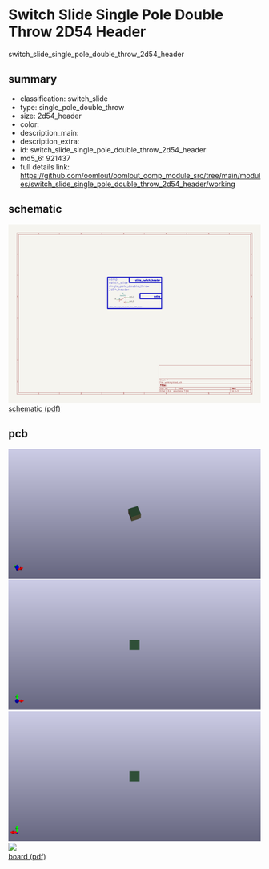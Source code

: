 # Switch Slide Single Pole Double Throw 2D54 Header  
switch_slide_single_pole_double_throw_2d54_header  
 
## summary 
* classification: switch_slide
* type: single_pole_double_throw
* size: 2d54_header
* color: 
* description_main: 
* description_extra: 
* id: switch_slide_single_pole_double_throw_2d54_header
* md5_6: 921437
* full details link: https://github.com/oomlout/oomlout_oomp_module_src/tree/main/modules/switch_slide_single_pole_double_throw_2d54_header/working

## schematic  
![](kicad/current_version/working/working_schematic_600.png)  
[schematic (pdf)](kicad/current_version/working/working_schematic.pdf)  

## pcb  
![](kicad/current_version/working/working_3d_600.png) 
![](kicad/current_version/working/working_3d_front_600.png)  
![](kicad/current_version/working/working_3d_back_600.png)  
![](kicad/current_version/working/working_600.png)  
[board (pdf)](kicad/current_version/working/working.pdf)  




